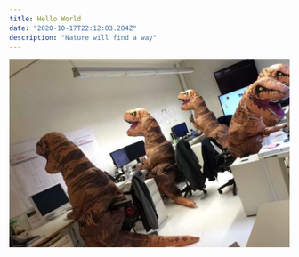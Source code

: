 ```yaml
---
title: Hello World
date: "2020-10-17T22:12:03.284Z"
description: "Nature will find a way"
---
```


![The dinosaur team](./dinosaur_team.jpeg)
